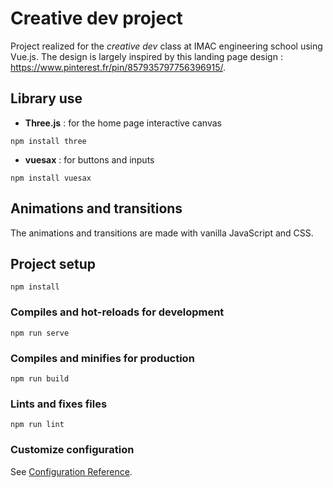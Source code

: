 # Creative dev project
Project realized for the *creative dev* class at IMAC engineering school using Vue.js. The design is largely inspired by this landing page design : https://www.pinterest.fr/pin/857935797756396915/.

## Library use
* **Three.js** : for the home page interactive canvas
```
npm install three
```
* **vuesax** : for buttons and inputs
```
npm install vuesax
```

## Animations and transitions
The animations and transitions are made with vanilla JavaScript and CSS.

## Project setup
```
npm install
```

### Compiles and hot-reloads for development
```
npm run serve
```

### Compiles and minifies for production
```
npm run build
```

### Lints and fixes files
```
npm run lint
```

### Customize configuration
See [Configuration Reference](https://cli.vuejs.org/config/).
